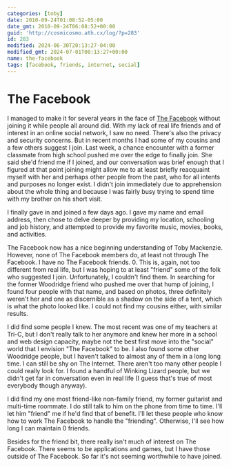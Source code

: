 ```yaml
---
categories: [toby]
date: 2010-09-24T01:08:52-05:00
date_gmt: 2010-09-24T06:08:52+00:00
guid: 'http://cosmicosmo.ath.cx/log/?p=283'
id: 283
modified: 2024-06-30T20:13:27-04:00
modified_gmt: 2024-07-01T00:13:27+00:00
name: the-facebook
tags: [facebook, friends, internet, social]
---
```


The Facebook
============

I managed to make it for several years in the face of [The Facebook](https://facebook.com) without joining it while people all around did.  With my lack of real life friends and of interest in an online social network, I saw no need.  There's also the privacy and security concerns.  But in recent months I had some of my cousins and a few others suggest I join.  Last week, a chance encounter with a former classmate from high school pushed me over the edge to finally join.  She said she'd friend me if I joined, and our conversation was brief enough that I figured at that point joining might allow me to at least briefly reacquaint myself with her and perhaps other people from the past, who for all intents and purposes no longer exist.  I didn't join immediately due to apprehension about the whole thing and because I was fairly busy trying to spend time with my brother on his short visit.

I finally gave in and joined a few days ago.  I gave my name and email address, then chose to delve deeper by providing my location, schooling and job history, and attempted to provide my favorite music, movies, books, and activities.

The Facebook now has a nice beginning understanding of Toby Mackenzie.  However, none of The Facebook members do, at least not through The Facebook.  I have no The Facebook friends.  0.  This is, again, not too different from real life, but I was hoping to at least "friend" some of the folk who suggested I join.  Unfortunately, I couldn't find them.  In searching for the former Woodridge friend who pushed me over that hump of joining, I found four people with that name, and based on photos, three definitely weren't her and one as discernible as a shadow on the side of a tent, which is what the photo looked like.  I could not find my cousins either, with similar results.

I did find some people I knew.  The most recent was one of my teachers at Tri-C, but I don't really talk to her anymore and knew her more in a school and web design capacity, maybe not the best first move into the "social" world that I envision "The Facebook" to be.  I also found some other Woodridge people, but I haven't talked to almost any of them in a long long time.  I can still be shy on The Internet.  There aren't too many other people I could really look for.  I found a handful of Winking Lizard people, but we didn't get far in conversation even in real life (I guess that's true of most everybody though anyway).

I did find my one most friend-like non-family friend, my former guitarist and multi-time roommate.  I do still talk to him on the phone from time to time.  I'll let him "friend" me if he'd find that of benefit.  I'll let these people who know how to work The Facebook to handle the "friending".  Otherwise, I'll see how long I can maintain 0 friends.

Besides for the friend bit, there really isn't much of interest on The Facebook.  There seems to be applications and games, but I have those outside of The Facebook.  So far it's not seeming worthwhile to have joined.
